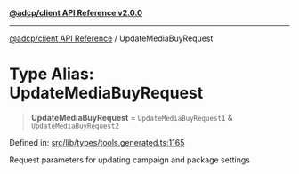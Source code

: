 [**@adcp/client API Reference v2.0.0**](../README.md)

***

[@adcp/client API Reference](../README.md) / UpdateMediaBuyRequest

# Type Alias: UpdateMediaBuyRequest

> **UpdateMediaBuyRequest** = `UpdateMediaBuyRequest1` & `UpdateMediaBuyRequest2`

Defined in: [src/lib/types/tools.generated.ts:1165](https://github.com/adcontextprotocol/adcp-client/blob/e8953d756e5ce5fafa76c5e8fa2f0316f0da0998/src/lib/types/tools.generated.ts#L1165)

Request parameters for updating campaign and package settings
